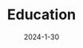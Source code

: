 ---
# Leave the homepage title empty to use the site title
title: Education
date: 2024-1-30
type: landing

sections:
  - block: slider
    content:
      slides:
        - title: Image1
          content: This is image1
          align: center
          background:
            image:
              # Specify an image from `assets/media/`
              # or delete the image section to remove it
              filename: coders.jpg
              filters:
                brightness: 1
            position: left
            color: '#666'
        - title: Image2
          content: This is image2
          align: center
          background:
            image:
              # Specify an image from `assets/media/`
              # or delete the image section to remove it
              filename: contact.jpg
              filters:
                brightness: 1
            position: center
            color: '#555'
        - title: Image3
          content: This is image3
          align: right
          background:
            image:
              # Specify an image from `assets/media/`
              # or delete the image section to remove it
              filename: welcome.jpg
              filters:
                brightness: 1
            position: center
            color: '#333'
    design:
      # Slide height is automatic unless you force a specific height (e.g. '400px')
      slide_height: ''
      # Make the slides full screen within the browser window?
      is_fullscreen: true
      # Automatically transition through slides?
      loop: false
      # Duration of transition between slides (in ms)
      interval: 2000
---